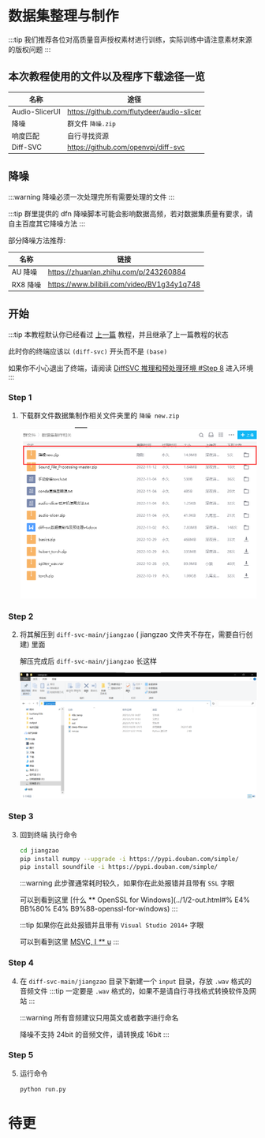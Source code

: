 # 数据集整理与制作

:::tip
我们推荐各位对高质量音声授权素材进行训练，实际训练中请注意素材来源的版权问题
:::

## 本次教程使用的文件以及程序下载途径一览

|    名称        |                      途径                  |
|----------------|------------------------------------------ |
| Audio-SlicerUI | https://github.com/flutydeer/audio-slicer |
|      降噪      |                群文件 `降噪.zip`           |
|    响度匹配     |              自行寻找资源                  |
|     Diff-SVC   |       https://github.com/openvpi/diff-svc |

## 降噪 

:::warning
降噪必须一次处理完所有需要处理的文件
:::

:::tip
群里提供的 dfn 降噪脚本可能会影响数据高频，若对数据集质量有要求，请自主百度其它降噪方法
:::

部分降噪方法推荐:

| 名称 | 链接 |
| - | - |
|AU 降噪 | https://zhuanlan.zhihu.com/p/243260884|
|RX8 降噪 | https://www.bilibili.com/video/BV1g34y1q748|

## 开始

:::tip
本教程默认你已经看过 [上一篇](/diffsvc/1/) 教程，并且继承了上一篇教程的状态

此时你的终端应该以 `(diff-svc)` 开头而不是 `(base)`

如果你不小心退出了终端，请阅读 [DiffSVC 推理和预处理环境 #Step 8](/diffsvc/1/2.html#step-8) 进入环境 
:::

### Step 1
1. 下载群文件数据集制作相关文件夹里的 `降噪 new.zip`

    ![](imgs/1.png)

### Step 2
2. 将其解压到 `diff-svc-main/jiangzao` ( jiangzao 文件夹不存在，需要自行创建) 里面

    解压完成后 `diff-svc-main/jiangzao` 长这样

    ![](imgs/2.png)

### Step 3
3. 回到终端 执行命令
    ```sh
    cd jiangzao
    pip install numpy --upgrade -i https://pypi.douban.com/simple/ 
    pip install soundfile -i https://pypi.douban.com/simple/
    ```
    :::warning
    此步骤通常耗时较久，如果你在此处报错并且带有 `SSL` 字眼
    
    可以到看到这里 [什么 ** OpenSSL for Windows](../1/2-out.html#% E4% BB%80% E4% B9%88-openssl-for-windows)
    :::

    :::tip
    如果你在此处报错并且带有 `Visual Studio 2014+` 字眼
    
    可以到看到这里 [MSVC, I *\*** u](../1/2-out.html#msvc-i-u)
    :::

### Step 4
4. 在 `diff-svc-main/jiangzao` 目录下新建一个 `input` 目录，存放 `.wav` 格式的音频文件
    :::tip
    一定要是 `.wav` 格式的，如果不是请自行寻找格式转换软件及网站
    :::

    :::warning
    所有音频建议只用英文或者数字进行命名

    降噪不支持 24bit 的音频文件，请转换成 16bit
    :::

### Step 5
5. 运行命令
    ```sh
    python run.py
    ```
# 待更